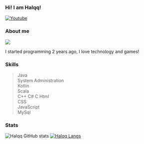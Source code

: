 ### Hi! I am Halqq! 

[![Youtube](https://img.shields.io/badge/YouTube-FF0000?style=for-the-badge&logo=youtube&logoColor=white)](https://www.youtube.com/channel/UCCuUwk8v1CY-Ky50govD2Xw)

### About me
![](https://komarev.com/ghpvc/?username=Halqq&color=green)

I started programming 2 years ago, I love technology and games!

### Skills

> Java  
> System Administration  
> Kotlin  
> Scala  
> C++
> C#
> C
> Html  
> CSS  
> JavaScript  
> MySql  

### Stats

![Halqq GitHub stats](https://github-readme-stats.vercel.app/api?username=Halqq&show_icons=true&theme=tokyonight)
[![Halqq Langs](https://github-readme-stats.vercel.app/api/top-langs/?username=Halqq&layout=compact&theme=tokyonight)](https://github.com/anuraghazra/github-readme-stats)


